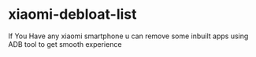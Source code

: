 # xiaomi-debloat-list
If You Have any xiaomi smartphone  u can remove some inbuilt apps using ADB tool  to get smooth experience 
